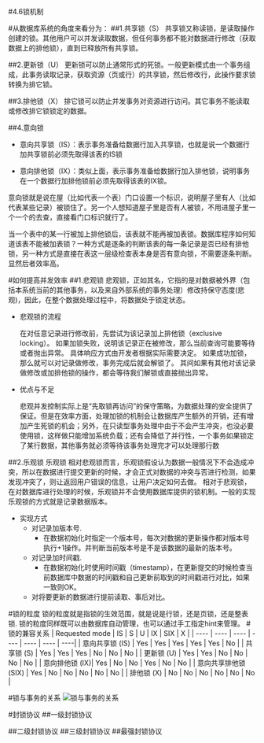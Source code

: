 #4.6锁机制

#从数据库系统的角度来看分为：
##1.共享锁（S）
共享锁又称读锁，是读取操作创建的锁。其他用户可以并发读取数据，但任何事务都不能对数据进行修改（获取数据上的排他锁），直到已释放所有共享锁。

##2.更新锁（U）
更新锁可以防止通常形式的死锁。一般更新模式由一个事务组成，此事务读取记录，获取资源（页或行）的共享锁，然后修改行，此操作要求锁转换为排它锁。

##3.排他锁（X）
排它锁可以防止并发事务对资源进行访问。其它事务不能读取或修改排它锁锁定的数据。

##4.意向锁

* 意向共享锁（IS）：表示事务准备给数据行加入共享锁，也就是说一个数据行加共享锁前必须先取得该表的IS锁

* 意向排他锁（IX）：类似上面，表示事务准备给数据行加入排他锁，说明事务在一个数据行加排他锁前必须先取得该表的IX锁。

意向锁就是说在屋（比如代表一个表）门口设置一个标识，说明屋子里有人（比如代表某些记录）被锁住了。另一个人想知道屋子里是否有人被锁，不用进屋子里一个一个的去查，直接看门口标识就行了。

当一个表中的某一行被加上排他锁后，该表就不能再被加表锁。数据库程序如何知道该表不能被加表锁？一种方式是逐条的判断该表的每一条记录是否已经有排他锁，另一种方式是直接在表这一层级检查表本身是否有意向锁，不需要逐条判断。显然后者效率高。

#如何提高并发效率
##1.悲观锁
悲观锁，正如其名，它指的是对数据被外界（包括本系统当前的其他事务，以及来自外部系统的事务处理）修改持保守态度(悲观)，因此，在整个数据处理过程中，将数据处于锁定状态。
* 悲观锁的流程

    在对任意记录进行修改前，先尝试为该记录加上排他锁（exclusive locking）。
    如果加锁失败，说明该记录正在被修改，那么当前查询可能要等待或者抛出异常。 具体响应方式由开发者根据实际需要决定。
    如果成功加锁，那么就可以对记录做修改，事务完成后就会解锁了。
    其间如果有其他对该记录做修改或加排他锁的操作，都会等待我们解锁或直接抛出异常。
* 优点与不足

    悲观并发控制实际上是“先取锁再访问”的保守策略，为数据处理的安全提供了保证。但是在效率方面，处理加锁的机制会让数据库产生额外的开销，还有增加产生死锁的机会；另外，在只读型事务处理中由于不会产生冲突，也没必要使用锁，这样做只能增加系统负载；还有会降低了并行性，一个事务如果锁定了某行数据，其他事务就必须等待该事务处理完才可以处理那行数    
    
##2.乐观锁
乐观锁 相对悲观锁而言，乐观锁假设认为数据一般情况下不会造成冲突，所以在数据进行提交更新的时候，才会正式对数据的冲突与否进行检测，如果发现冲突了，则让返回用户错误的信息，让用户决定如何去做。
相对于悲观锁，在对数据库进行处理的时候，乐观锁并不会使用数据库提供的锁机制。一般的实现乐观锁的方式就是记录数据版本。
* 实现方式
    * 对记录加版本号.
        * 在数据初始化时指定一个版本号，每次对数据的更新操作都对版本号执行+1操作。并判断当前版本号是不是该数据的最新的版本号。
    * 对记录加时间戳.
        * 在数据初始化时使用时间戳（timestamp），在更新提交的时候检查当前数据库中数据的时间戳和自己更新前取到的时间戳进行对比，如果一致则OK。
    * 对将要更新的数据进行提前读取、事后对比。
    
#锁的粒度
锁的粒度就是指锁的生效范围，就是说是行锁，还是页锁，还是整表锁. 锁的粒度同样既可以由数据库自动管理，也可以通过手工指定hint来管理。
#锁的兼容关系
| Requested mode | IS  | S   | U   | IX  | SIX | X  |
|  ----  |  ---- |  ----  |  ----  |  ----  | ---- | ----|
| 意向共享锁 (IS)  | Yes | Yes | Yes | Yes | Yes | No |
| 共享锁 (S)  | Yes | Yes | Yes | No  | No  | No |
| 更新锁 (U) | Yes | Yes | No  | No  | No  | No |
| 意向排他锁 (IX)| Yes | No  | No  | Yes | No  | No |
| 意向共享排他锁 (SIX) | Yes | No  | No  | No  | No  | No |
| 排他锁 (X)  | No  | No  | No  | No  | No  | No |

#锁与事务的关系
![锁与事务的关系
](http://static.oschina.net/uploads/img/201207/09074335_5YM8.gif)

#封锁协议
##一级封锁协议

##二级封锁协议
##三级封锁协议
##最强封锁协议

    
    
